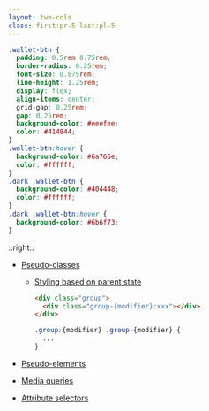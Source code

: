 ```yaml
---
layout: two-cols
class: first:pr-5 last:pl-5
---
```


```css {12-16|17-23}
.wallet-btn {
  padding: 0.5rem 0.75rem;
  border-radius: 0.25rem;
  font-size: 0.875rem;
  line-height: 1.25rem;
  display: flex;
  align-items: center;
  grid-gap: 0.25rem;
  gap: 0.25rem;
  background-color: #eeefee;
  color: #414844;
}
.wallet-btn:hover {
  background-color: #6a766e;
  color: #ffffff;
}
.dark .wallet-btn {
  background-color: #404448;
  color: #ffffff;
}
.dark .wallet-btn:hover {
  background-color: #6b6f73;
}
```

::right::

- [Pseudo-classes](https://tailwindcss.com/docs/hover-focus-and-other-states#pseudo-classes)
  - [Styling based on parent state](https://tailwindcss.com/docs/hover-focus-and-other-states#styling-based-on-parent-state)
  
    ```html
    <div class="group">
      <div class="group-{modifier}:xxx"></div>
    </div>
    ```
    ```css
    .group:{modifier} .group-{modifier} {
      ...
    }
    ```


- [<span class="hover:text-white before:content-[''] before:block before:duration-100 before:absolute before:-inset-1 before:transform before:hover:skew-y-4 before:hover:bg-pink-500 relative inline-block">
    <span class="relative">Pseudo-elements</span>
  </span>](https://tailwindcss.com/docs/hover-focus-and-other-states#pseudo-elements)


- [Media queries](https://tailwindcss.com/docs/hover-focus-and-other-states#media-queries)<div class="dark:bg-[#06DD27] w-2 h-2 rounded-full inline-block ml-1 transform -translate-y-1px"></div>


- [Attribute selectors](https://tailwindcss.com/docs/hover-focus-and-other-states#attribute-selectors)
